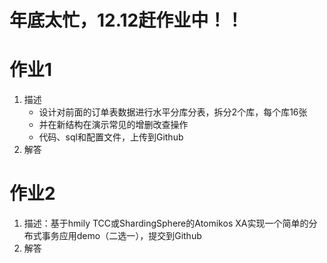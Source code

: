 # 年底太忙，12.12赶作业中！！
# 作业1
1. 描述
   - 设计对前面的订单表数据进行水平分库分表，拆分2个库，每个库16张
   - 并在新结构在演示常见的增删改查操作
   - 代码、sql和配置文件，上传到Github
2. 解答

# 作业2
1. 描述：基于hmily TCC或ShardingSphere的Atomikos XA实现一个简单的分布式事务应用demo（二选一），提交到Github
2. 解答